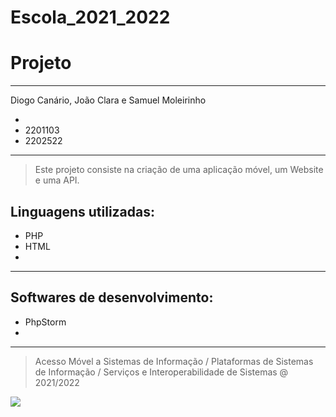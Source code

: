 # Escola_2021_2022
# Projeto 
---
Diogo Canário, João Clara e Samuel Moleirinho

- 
- 2201103
- 2202522

---
> Este projeto consiste na criação de uma aplicação móvel, um Website e uma API.

## Linguagens utilizadas:

- PHP
- HTML
- 

---

## Softwares de desenvolvimento:

- PhpStorm
- 

--- 
> Acesso Móvel a Sistemas de Informação / Plataformas de Sistemas de Informação / Serviços e Interoperabilidade de Sistemas @ 2021/2022

![](https://www.ipleiria.pt/wp-content/themes/ipleiria/img/logo_ipl_header.png)
